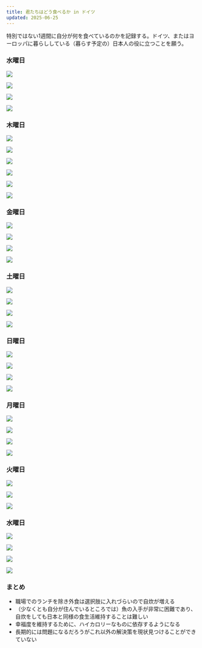 ```yaml
---
title: 君たちはどう食べるか in ドイツ
updated: 2025-06-25
---
```


特別ではない1週間に自分が何を食べているのかを記録する。ドイツ、またはヨーロッパに暮らししている（暮らす予定の）日本人の役に立つことを願う。

### 水曜日

![](https://i.imgur.com/oG0ppn2.jpeg)

![](https://i.imgur.com/Kt4D1wU.jpeg)

![](https://i.imgur.com/iHMwGLr.jpeg)

![](https://i.imgur.com/lZT2GaO.jpeg)


### 木曜日

![](https://i.imgur.com/JcJO7Z7.jpeg)

![](https://i.imgur.com/axvK75g.jpeg)

![](https://i.imgur.com/RcefvHw.jpeg)

![](https://i.imgur.com/SBrgRP7.jpeg)

![](https://i.imgur.com/eb8oymH.jpeg)

![](https://i.imgur.com/G4Mbxo9.jpeg)

### 金曜日

![](https://i.imgur.com/UIXZ7JF.jpeg)

![](https://i.imgur.com/zcddBgq.jpeg)

![](https://i.imgur.com/BOLrs9P.jpeg)

![](https://i.imgur.com/DKBLwas.jpeg)


### 土曜日

![](https://i.imgur.com/17iZCiX.jpeg)

![](https://i.imgur.com/hkBsmny.jpeg)

![](https://i.imgur.com/pQ8rjOF.jpeg)

![](https://i.imgur.com/D1cvasu.jpeg)



### 日曜日

![](https://i.imgur.com/P63Bj4h.jpeg)

![](https://i.imgur.com/21xBnyW.jpeg)

![](https://i.imgur.com/4UoODlH.jpeg)

![](https://i.imgur.com/c0RH9oe.jpeg)


### 月曜日

![](https://i.imgur.com/bR4G0vE.jpeg)

![](https://i.imgur.com/Mnszk3a.jpeg)

![](https://i.imgur.com/N570X6i.jpeg)

![](https://i.imgur.com/BO371S2.jpeg)


### 火曜日

![](https://i.imgur.com/ZKi4PyT.jpeg)

![](https://i.imgur.com/ksStdH3.jpeg)

![](https://i.imgur.com/i5H0R7S.jpeg)

### 水曜日

![](https://i.imgur.com/MlT0vsH.jpeg)

![](https://i.imgur.com/rZUgKkr.jpeg)

![](https://i.imgur.com/qJT1YIP.jpeg)

![](https://i.imgur.com/UQbVCKI.jpeg)


### まとめ

- 職場でのランチを除き外食は選択肢に入れづらいので自炊が増える
- （少なくとも自分が住んでいるところでは）魚の入手が非常に困難であり、自炊をしても日本と同様の食生活維持することは難しい
- 幸福度を維持するために、ハイカロリーなものに依存するようになる
- 長期的には問題になるだろうがこれ以外の解決策を現状見つけることができていない